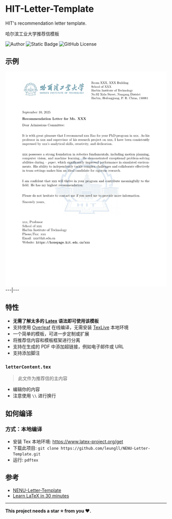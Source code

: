 <!--
 * @Author: Lili Liang
 * @Date: 2024-05-19 21:22:15
 * @LastEditors: Lili Liang
 * @LastEditTime: 2024-05-24 13:55:33
 * @Description: Please set description
-->
# HIT-Letter-Template
HIT's recommendation letter template.

哈尔滨工业大学推荐信模板

![Author](https://img.shields.io/badge/Author-HITHZQ-red)
![Static Badge](https://img.shields.io/badge/language-latex-orange)
![GitHub License](https://img.shields.io/github/license/leungll/NENU-Letter-Template?color=green)

## 示例
![HIT-Letter](https://github.com/HITHZQ/HIT-Letter-Template-master-/blob/main/HIT-Letter-Template-master%20-/sample/hit.png)
---|---

## 特性
- **无需了解太多的 [Latex](https://www.overleaf.com/learn/latex/Learn_LaTeX_in_30_minutes) 语法即可使用该模板**
- 支持使用 [Overleaf](https://www.overleaf.com/latex/templates/nenu-letter-template/fvqdkcyhnbsv) 在线编译，无需安装 [TexLive](https://tug.org/texlive) 本地环境
- 一个简单的模板，可进一步定制或扩展
- 将推荐信内容和模板框架进行分离
- 支持在生成的 PDF 中添加超链接，例如电子邮件或 URL
- 支持添加脚注


### `letterContent.tex` 
> 此文件为推荐信的主内容
- 编辑你的内容
- 注意使用 `\\` 进行换行

## 如何编译

### 方式：本地编译
- 安装 Tex 本地环境: https://www.latex-project.org/get
- 下载此项目: `git clone https://github.com/leungll/NENU-Letter-Template.git`
- 运行: `pdftex`

## 参考
- [NENU-Letter-Template](https://github.com/leungll/NENU-Letter-Template)
- [Learn LaTeX in 30 minutes](https://www.overleaf.com/learn/latex/Learn_LaTeX_in_30_minutes)

---
**This project needs a star ⭐ from you ❤️.**
